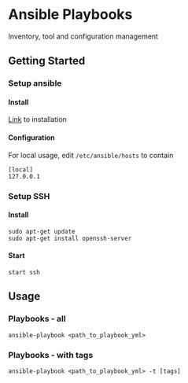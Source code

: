 # Ansible Playbooks
Inventory, tool and configuration management

## Getting Started

### Setup ansible

#### Install

[Link](http://docs.ansible.com/ansible/intro_installation.html#latest-releases-via-apt-ubuntu) to installation

#### Configuration

For local usage, edit ```/etc/ansible/hosts``` to contain

```
[local]
127.0.0.1
```

### Setup SSH

#### Install

```
sudo apt-get update
sudo apt-get install openssh-server
```

#### Start

```
start ssh
```

## Usage

### Playbooks - all

```
ansible-playbook <path_to_playbook_yml>
```

### Playbooks - with tags

```
ansible-playbook <path_to_playbook_yml> -t [tags]
```
